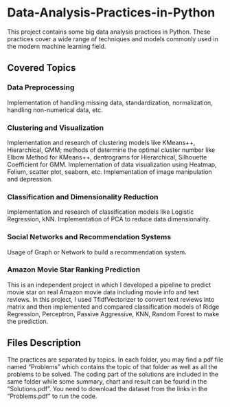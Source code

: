 # Data-Analysis-Practices-in-Python

This project contains some big data analysis practices in Python. These practices cover a wide range of techniques and models commonly used in the modern machine learning field. 

## Covered Topics
### Data Preprocessing
Implementation of handling missing data, standardization, normalization, handling non-numerical data, etc.

### Clustering and Visualization
Implementation and research of clustering models like KMeans++, Hierarchical, GMM; methods of determine the optimal cluster number like Elbow Method for KMeans++, dentrograms for Hierarchical, Silhouette Coefficient for GMM.
Implementation of data visualization using Heatmap, Folium, scatter plot, seaborn, etc.
Implementation of image manipulation and depression.

### Classification and Dimensionality Reduction
Implementation and research of classification models like Logistic Regression, kNN.
Implementation of PCA to reduce data dimensionality.

### Social Networks and Recommendation Systems
Usage of Graph or Network to build a recommendation system.

### Amazon Movie Star Ranking Prediction
This is an independent project in which I developed a pipeline to predict movie star on real Amazon movie data including movie info and text reviews. 
In this project, I used TfidfVectorizer to convert text reviews into matrix and then implemented and compared classification models of Ridge Regression, Perceptron, Passive Aggressive, KNN, Random Forest to make the prediction.

## Files Description
The practices are separated by topics. In each folder, you may find a pdf file named “Problems” which contains the topic of that folder as well as all the problems to be solved. The coding part of the solutions are included in the same folder while some summary, chart and result can be found in the “Solutions.pdf”. You need to download the dataset from the links in the “Problems.pdf” to run the code.







